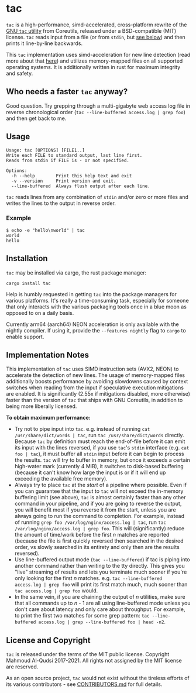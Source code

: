 # tac

`tac` is a high-performance, simd-accelerated, cross-platform rewrite of the [GNU `tac` utility](https://www.gnu.org/software/coreutils/manual/html_node/tac-invocation.html#tac-invocation) from Coreutils, released under a BSD-compatible (MIT) license. `tac` reads input from a file (or from `stdin`, but [see below](#implementation-notes)) and then prints it line-by-line backwards.

This `tac` implementation uses simd-acceleration for new line detection (read more about that [here](https://neosmart.net/blog/2021/using-simd-acceleration-in-rust-to-create-the-worlds-fastest-tac/)) and utilizes memory-mapped files on all supported operating systems. It is additionally written in rust for maximum integrity and safety.

## Who needs a faster `tac` anyway?

Good question. Try grepping through a multi-gigabyte web access log file in reverse chronological order (`tac --line-buffered access.log | grep foo`) and then get back to me.

## Usage

```
Usage: tac [OPTIONS] [FILE1..]
Write each FILE to standard output, last line first.
Reads from stdin if FILE is - or not specified.

Options:
  -h --help        Print this help text and exit
  -v --version     Print version and exit.
  --line-buffered  Always flush output after each line.
```

`tac` reads lines from any combination of `stdin` and/or zero or more files and writes the lines to the output in reverse order.

### Example

```
$ echo -e "hello\nworld" | tac
world
hello
```

## Installation

`tac` may be installed via cargo, the rust package manager:

```
cargo install tac
```

Help is humbly requested in getting `tac` into the package managers for various platforms. It's really a time-consuming task, especially for someone that only interacts with the various packaging tools once in a blue moon as opposed to on a daily basis.

Currently arm64 (aarch64) NEON acceleration is only available with the nightly compiler. If using it, provide the `--features nightly` flag to `cargo` to enable support.

## Implementation Notes

This implementation of `tac` uses SIMD instruction sets (AVX2, NEON) to accelerate the detection of new lines. The usage of memory-mapped files additionally boosts performance by avoiding slowdowns caused by context switches when reading from the input if speculative execution mitigations are enabled. It is significantly (2.55x if mitigations disabled, more otherwise) faster than the version of `tac` that ships with GNU Coreutils, in addition to being more liberally licensed.

**To obtain maximum performance:**

* Try not to pipe input into `tac`. e.g. instead of running `cat /usr/share/dict/words | tac`, run `tac /usr/share/dict/words` directly. Because `tac` by definition must reach the end-of-file before it can emit its input with the lines reversed, if you use `tac`'s `stdin` interface (e.g. `cat foo | tac`), it must buffer all `stdin` input before it can begin to process the results. `tac` will try to buffer in memory, but once it exceeds a certain high-water mark (currently 4 MiB), it switches to disk-based buffering (because it can't know how large the input is or if it will end up exceeding the available free memory).
* Always try to place `tac` at the _start_ of a pipeline where possible. Even if you can guarantee that the input to `tac` will not exceed the in-memory buffering limit (see above), `tac` is almost certainly faster than any other command in your pipeline, and if you are going to reverse the output, you will benefit most if you reverse it from the start, unless you are always going to run the command to completion. For example, instead of running `grep foo /var/log/nginx/access.log | tac`, run `tac /var/log/nginx/access.log | grep foo`. This will (significantly) reduce the amount of time/work before the first _n_ matches are reported (because the file is first quickly reversed then searched in the desired order, vs slowly searched in its entirety and only then are the results reversed).
* Use line-buffered output mode (`tac --line-buffered`) if tac is piping into another command rather than writing to the tty directly. This gives you "live" streaming of results and lets you terminate much sooner if you're only looking for the first _n_ matches. e.g. `tac --line-buffered access.log | grep foo` will print its first match much, much sooner than `tac access.log | grep foo` would.
* In the same vein, if you are chaining the output of _n_ utilities, make sure that all commands up to _n_ - 1 are all using line-buffered mode unless you don't care about latency and only care about throughput. For example, to print the first two matches for some grep pattern: `tac --line-buffered access.log | grep --line-buffered foo | head -n2`.

## License and Copyright

`tac` is released under the terms of the MIT public license.
Copyright Mahmoud Al-Qudsi 2017-2021. All rights not assigned by the MIT license are reserved.

As an open source project, `tac` would not exist without the tireless efforts of its various contributors - see [CONTRIBUTORS.md](/CONTRIBUTORS.md) for full details.
